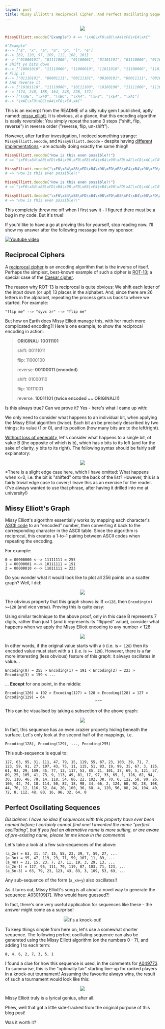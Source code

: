```yaml
---
layout: post
title: Missy Elliott's Reciprocal Cipher, And Perfect Oscillating Sequences 
---
```

<p align="center"><img src="/images/missy_elliott/portrait.jpg"></p>

```ruby
MissyElliott.encode("Example") # => "\xAE\xF0\xBC\xA4\xF8\xE4\xAC"

#"Example"
#--> ["E", "x", "a", "m", "p", "l", "e"]
#--> [69, 120, 97, 109, 112, 108, 101]
#--> ["01000101", "01111000", "01100001", "01101101", "01110000", "01101100", "01100101"]
# Shift yo bits down
#--> ["10001010", "11110000", "11000010", "11011010", "11100000", "11011000", "11001010"]
# Flip it
#--> ["01110101", "00001111", "00111101", "00100101", "00011111", "00100111", "00110101"]
# And reverse it
#--> ["10101110", "11110000", "10111100", "10100100", "11111000", "11100100", "10101100"]
#--> [174, 240, 188, 164, 248, 228, 172]
#--> ["\xAE", "\xF0", "\xBC", "\xA4", "\xF8", "\xE4", "\xAC"]
#--> "\xAE\xF0\xBC\xA4\xF8\xE4\xAC"
```

This is an excerpt from the README of a silly ruby gem I published, aptly named:
[missy_elliott](https://github.com/tom-lord/missy_elliott).
It is obvious, at a glance, that this encoding algorithm is easily reversible: You simply repeat the same 3 steps ("shift, flip, reverse") in reverse order ("reverse, flip, un-shift").

However, after further investigation, I noticed something strange: `MissyElliott.encode`, and `MissyElliott.decode` -
despite having [different implementations](https://github.com/tom-lord/missy_elliott/blob/master/lib/missy_elliott.rb) -
are actually doing exactly the same thing!!

```ruby
MissyElliott.encode("How is this even possible?!")
# => "\xF6\x84\x88\xFD\xB4\x98\xFD\xE8\xF4\xB4\x98\xFD\xAC\xC8\xAC\xC4\xFD\xF8\x84\x98\x98\xB4\xDC\xE4\xAC\x81\xBD"

MissyElliott.encode("\xF6\x84\x88\xFD\xB4\x98\xFD\xE8\xF4\xB4\x98\xFD\xAC\xC8\xAC\xC4\xFD\xF8\x84\x98\x98\xB4\xDC\xE4\xAC\x81\xBD")
# => "How is this even possible?!"

MissyElliott.decode("How is this even possible?!")
# => "\xF6\x84\x88\xFD\xB4\x98\xFD\xE8\xF4\xB4\x98\xFD\xAC\xC8\xAC\xC4\xFD\xF8\x84\x98\x98\xB4\xDC\xE4\xAC\x81\xBD"

MissyElliott.decode("\xF6\x84\x88\xFD\xB4\x98\xFD\xE8\xF4\xB4\x98\xFD\xAC\xC8\xAC\xC4\xFD\xF8\x84\x98\x98\xB4\xDC\xE4\xAC\x81\xBD")
# => "How is this even possible?!"
```

This completely threw me off when I first saw it - I figured there must be a bug in my code. But it's true!

If you'd like to have a go at proving this for yourself, stop reading now. I'll show my answer after the following message from my sponsor:

[![Youtube video](https://img.youtube.com/vi/cjIvu7e6Wq8/0.jpg)](https://www.youtube.com/watch?v=cjIvu7e6Wq8)

## Reciprocal Ciphers

A [reciprocal cipher](https://en.wikipedia.org/wiki/Symmetric-key_algorithm#Reciprocal_cipher) is an encoding algorithm
that is the inverse of itself. Perhaps the simplest, best-known example of such a cipher is
[ROT-13](http://en.wikipedia.org/wiki/ROT13); a special case of the [Caesar cipher](http://en.wikipedia.org/wiki/Caesar_cipher).

The reason why ROT-13 is reciprocal is quite obvious: We shift each letter of the input down (or up!) 13 places
in the alphabet. And, since there are 26 letters in the alphabet, repeating the process gets us back to where
we started. For example:

```
"flip me" --> "syvc zr" --> "flip me"
```

But how on Earth does Missy Elliott manage this, with her much more complicated encoding?! Here's one example, to show the reciprocal encoding in action:

> **ORIGINAL: 10011101**
>
> shift:    00111011
>
> flip:     11000100
>
> reverse:  **00100011 (encoded)**
>
> shift:    01000110
>
> flip:     10111001
>
> reverse:  **10011101 (twice encoded == ORIGINAL!!)**

Is this always true? Can we prove it? Yes - here's what I came up with:

We only need to consider what happens to an individual bit, when applying the Missy Elliot algorithm (twice). Each bit an be precisely described by two things: its value (1 or 0), and its position (how many bits are to the left/right).

[Without loss of generality](http://en.wikipedia.org/wiki/Without_loss_of_generality),
let's consider what happens to a single bit, of value B (the opposite of which is b),
which has x bits to its left (and for the sake of clarity, y bits to its right).
The following syntax should be fairly self explanatory:

<p align="center"><img src="/images/missy_elliott/shift_proof.gif"></p>

\*There is a slight edge case here, which I have omitted: What happens when x=0, i.e. the bit is "shifted" onto the back of the list? However, this is a fairly trivial edge case to cover; I leave this as an exercise for the reader. (I've always wanted to use that phrase, after having it drilled into me at university!)

## Missy Elliott's Graph

Missy Elliott's algorithm essentially works by mapping each character's [ASCII code](http://www.asciitable.com/)
to an "encoded" number, then converting it back to the corresponding character in the ASCII table.
Since the algorithm is reciprocal, this creates a 1-to-1 pairing between ASCII codes when repeating the encoding.

For example:

```
0 = 00000000 <--> 11111111 = 255
1 = 00000001 <--> 10111111 = 191
2 = 00000010 <--> 11011111 = 223
```

Do you wonder what it would look like to plot all 256 points on a scatter graph? Well, I did:

<p align="center"><img src="/images/missy_elliott/scatter_graph.png"></p>

The obvious property that this graph shows is:
If `x<128`, then `Encoding(x) >=128` (and vice versa). Proving this is quite easy:

Using similar technique to the above proof, only in this case B represents 7 digits, rather than just 1
(and b represents its "flipped" value), consider what happens when we apply the Missy Elliott encoding
to any number < 128:

<p align="center"><img src="/images/missy_elliott/shift_proof2.gif"></p>

In other words, if the original value starts with a `0` (i.e. is `< 128`) then its encoded value
must start with a `1` (i.e. is `>= 128`). However, there is a far more interesting (less obvious)
feature of this graph: it always oscillates in value...

```
Encoding(0) = 255 > Encoding(1) = 191 < Encoding(2) = 223 > Encoding(3) = 159 < ...
```

... **Except** for one point, in the middle:

```
Encoding(126) = 192 > Encoding(127) = 128 > Encoding(128) = 127 > Encoding(129) = 64
                                         ^^^
```

This can be visualised by taking a subsection of the above graph:

<p align="center"><img src="/images/missy_elliott/scatter_graph.png"></p>

In fact, this sequence has an even crazier property hiding beneath the surface.
Let's only look at the second half of the mappings, i.e.

```
Encoding(128), Encoding(129), ..., Encoding(255)
```

This sub-sequence is equal to:

```
127, 63, 95, 31, 111, 47, 79, 15, 119, 55, 87, 23, 103, 39, 71, 7, 123, 59, 91, 27, 107, 43, 75, 11, 115, 51, 83, 19, 99, 35, 67, 3, 125, 61, 93, 29, 109, 45, 77, 13, 117, 53, 85, 21, 101, 37, 69, 5, 121, 57, 89, 25, 105, 41, 73, 9, 113, 49, 81, 17, 97, 33, 65, 1, 126, 62, 94, 30, 110, 46, 78, 14, 118, 54, 86, 22, 102, 38, 70, 6, 122, 58, 90, 26, 106, 42, 74, 10, 114, 50, 82, 18, 98, 34, 66, 2, 124, 60, 92, 28, 108, 44, 76, 12, 116, 52, 84, 20, 100, 36, 68, 4, 120, 56, 88, 24, 104, 40, 72, 8, 112, 48, 80, 16, 96, 32, 64, 0
```

## Perfect Oscillating Sequences

*Disclaimer: I have no idea if sequences with this property have ever been named before; I certainly cannot find one! I invented the name "perfect oscillating", but if you feel an alternative name is more suiting, or are aware of pre-existing name, please let me know in the comments!*

Let's take a look at a few sub-sequences of the above:

```
(a_2n) = 63, 31, 47, 15, 55, 23, 39, 7, 59, 27, ...
(a_3n) = 95, 47, 119, 23, 71, 59, 107, 11, 83, ...
(a_4n) = 31, 15, 23, 7, 27, 11, 19, 3, 29, 13, ...
(a_2n-1) = 127, 95, 111, 79, 119, 87, 103, 71, 123, ...
(a_5n-3) = 63, 79, 23, 123, 43, 83, 3, 109, 53, 69, ...
```

Any sub-sequence of the form (`a_xn+y`) also oscillates!!

As it turns out, Missy Elliott's song is all about a novel way to generate the sequence:
[A030109[7]](http://oeis.org/A030109). Who would have guessed?!

In fact, there's one very useful application for sequences like these - the answer might come as a surprise!

<p align="center"><img src="/images/missy_elliott/portrait2.png">It's a knock-out!</p>

To keep things simple from here on, let's use a somewhat shorter sequence.
The following perfect oscillating sequence can also be generated using the Missy Elliott algorithm
(on the numbers 0 - 7), and adding 1 to each term:

```
8, 4, 6, 2, 7, 3, 5, 1
```

I found a clue for how this sequence is used, in the comments for [A049773](http://oeis.org/A049773).
To summarise, this is the "optimally fair" starting line-up for ranked players in a knock-out tournament!
Assuming the favourite always wins, the result of such a tournament would look like this:

<p align="center"><img src="/images/missy_elliott/knockout_ranks.png"></p>

Missy Elliott truly is a lyrical genius, after all.

Phew, well that got a little side-tracked from the original purpose of this blog post!

Was it worth it?
